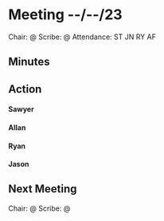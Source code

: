 # Meeting --/--/23 

Chair: @
Scribe: @
Attendance: ST JN RY AF

## Minutes 

## Action

#### Sawyer

#### Allan

#### Ryan

#### Jason

## Next Meeting

Chair: @
Scribe: @
